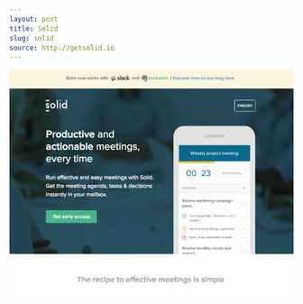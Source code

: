 ```yaml
---
layout: post
title: Solid
slug: solid
source: http://getsolid.io
---
```


<img src="/screenshots/solid.png">
